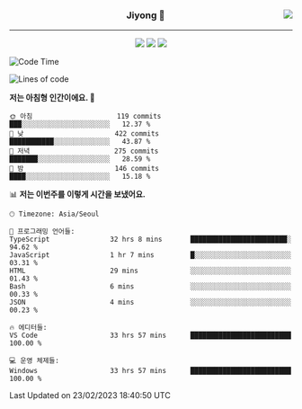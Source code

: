 
<div align="center">
  
  <img align="right" src="https://github-readme-stats.vercel.app/api/top-langs/?username=kkkimjiyong&theme=dracula&hide=Procfile&layout=compact&langs_count=7"/>

  ### Jiyong 🎨
  
  ---
  
  <a href="https://www.notion.so/de89c82b663345278de4489463a81458?v=f059fc8382b84103b52c77918639c252"><img src="https://img.shields.io/badge/Github Projects-000000?style=flat-square&logo=github&logoColor=white"/></a>
  <a href="https://haardy.tistory.com/"><img src="https://img.shields.io/badge/Jiyongstory-3DDC84?style=flat-square&logo=Tistory&logoColor=black"/></a>
  <a href="https://www.notion.so/ffbfc05e864a47d587011873f14e0760"><img src="https://img.shields.io/badge/jjjichive-ffffff?style=flat-square&logo=notion&logoColor=black"/></a>

</div>

  <!--START_SECTION:waka-->
![Code Time](http://img.shields.io/badge/Code%20Time-106%20hrs%2012%20mins-blue)

![Lines of code](https://img.shields.io/badge/%EC%A0%80%EB%8A%94%20%EC%97%AC%ED%83%9C%EA%B9%8C%EC%A7%80%20-1.3%20million%20%EC%A4%84%EC%9D%98%20%EC%BD%94%EB%93%9C%EB%A5%BC%20%EC%9E%91%EC%84%B1%ED%96%88%EC%96%B4%EC%9A%94.-blue)

**저는 아침형 인간이에요. 🐤** 

```text
🌞 아침                     119 commits         ███░░░░░░░░░░░░░░░░░░░░░░   12.37 % 
🌆 낮　                     422 commits         ███████████░░░░░░░░░░░░░░   43.87 % 
🌃 저녁                     275 commits         ███████░░░░░░░░░░░░░░░░░░   28.59 % 
🌙 밤　                     146 commits         ████░░░░░░░░░░░░░░░░░░░░░   15.18 % 
```


📊 **저는 이번주를 이렇게 시간을 보냈어요.** 

```text
🕑︎ Timezone: Asia/Seoul

💬 프로그래밍 언어들: 
TypeScript               32 hrs 8 mins       ████████████████████████░   94.62 % 
JavaScript               1 hr 7 mins         █░░░░░░░░░░░░░░░░░░░░░░░░   03.31 % 
HTML                     29 mins             ░░░░░░░░░░░░░░░░░░░░░░░░░   01.43 % 
Bash                     6 mins              ░░░░░░░░░░░░░░░░░░░░░░░░░   00.33 % 
JSON                     4 mins              ░░░░░░░░░░░░░░░░░░░░░░░░░   00.23 % 

🔥 에디터들: 
VS Code                  33 hrs 57 mins      █████████████████████████   100.00 % 

💻 운영 체제들: 
Windows                  33 hrs 57 mins      █████████████████████████   100.00 % 
```


 Last Updated on 23/02/2023 18:40:50 UTC
<!--END_SECTION:waka-->
